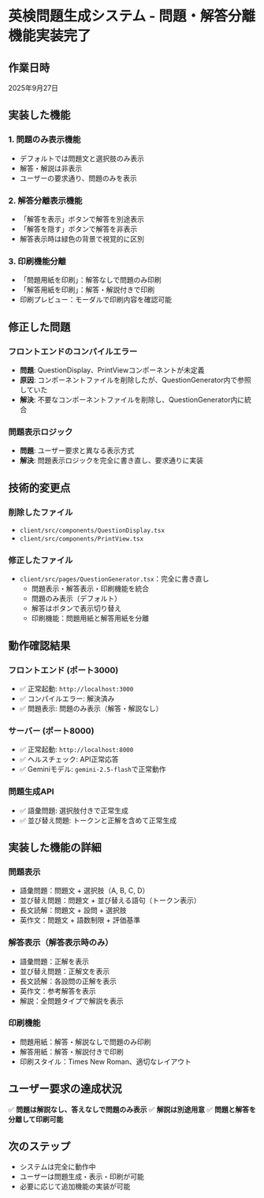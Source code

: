 # 英検問題生成システム - 問題・解答分離機能実装完了

## 作業日時
2025年9月27日

## 実装した機能

### 1. 問題のみ表示機能
- デフォルトでは問題文と選択肢のみ表示
- 解答・解説は非表示
- ユーザーの要求通り、問題のみを表示

### 2. 解答分離表示機能
- 「解答を表示」ボタンで解答を別途表示
- 「解答を隠す」ボタンで解答を非表示
- 解答表示時は緑色の背景で視覚的に区別

### 3. 印刷機能分離
- 「問題用紙を印刷」：解答なしで問題のみ印刷
- 「解答用紙を印刷」：解答・解説付きで印刷
- 印刷プレビュー：モーダルで印刷内容を確認可能

## 修正した問題

### フロントエンドのコンパイルエラー
- **問題**: QuestionDisplay、PrintViewコンポーネントが未定義
- **原因**: コンポーネントファイルを削除したが、QuestionGenerator内で参照していた
- **解決**: 不要なコンポーネントファイルを削除し、QuestionGenerator内に統合

### 問題表示ロジック
- **問題**: ユーザー要求と異なる表示方式
- **解決**: 問題表示ロジックを完全に書き直し、要求通りに実装

## 技術的変更点

### 削除したファイル
- `client/src/components/QuestionDisplay.tsx`
- `client/src/components/PrintView.tsx`

### 修正したファイル
- `client/src/pages/QuestionGenerator.tsx`：完全に書き直し
  - 問題表示・解答表示・印刷機能を統合
  - 問題のみ表示（デフォルト）
  - 解答はボタンで表示切り替え
  - 印刷機能：問題用紙と解答用紙を分離

## 動作確認結果

### フロントエンド (ポート3000)
- ✅ 正常起動: `http://localhost:3000`
- ✅ コンパイルエラー: 解決済み
- ✅ 問題表示: 問題のみ表示（解答・解説なし）

### サーバー (ポート8000)
- ✅ 正常起動: `http://localhost:8000`
- ✅ ヘルスチェック: API正常応答
- ✅ Geminiモデル: `gemini-2.5-flash`で正常動作

### 問題生成API
- ✅ 語彙問題: 選択肢付きで正常生成
- ✅ 並び替え問題: トークンと正解を含めて正常生成

## 実装した機能の詳細

### 問題表示
- 語彙問題：問題文 + 選択肢（A, B, C, D）
- 並び替え問題：問題文 + 並び替える語句（トークン表示）
- 長文読解：問題文 + 設問 + 選択肢
- 英作文：問題文 + 語数制限 + 評価基準

### 解答表示（解答表示時のみ）
- 語彙問題：正解を表示
- 並び替え問題：正解文を表示
- 長文読解：各設問の正解を表示
- 英作文：参考解答を表示
- 解説：全問題タイプで解説を表示

### 印刷機能
- 問題用紙：解答・解説なしで問題のみ印刷
- 解答用紙：解答・解説付きで印刷
- 印刷スタイル：Times New Roman、適切なレイアウト

## ユーザー要求の達成状況

✅ **問題は解説なし、答えなしで問題のみ表示**
✅ **解説は別途用意**
✅ **問題と解答を分離して印刷可能**

## 次のステップ
- システムは完全に動作中
- ユーザーは問題生成・表示・印刷が可能
- 必要に応じて追加機能の実装が可能


